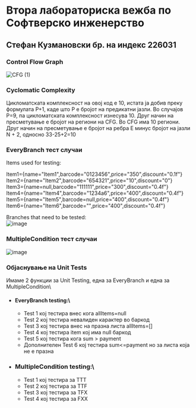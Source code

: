 # Втора лабораториска вежба по Софтверско инженерство
## Стефан Кузмановски бр. на индекс 226031

### Control Flow Graph
![CFG (1)](https://github.com/KuzmanovskiFINKI/SI_lab2_226031/assets/130047482/47d2fa08-72f6-4fed-ba78-48c4c42af807)

### Cyclomatic Complexity
Цикломатската комплексност на овој код е 10, истата ја добив преку формулата P+1, каде што P е бројот на предикатни јазли. Во случајoв P=9, па цикломатската комплексност изнесува 10.
Друг начин на пресметување е бројот на региони на CFG. Во CFG има 10 региони.
Друг начин на пресметување е бројот на ребра E минус бројот на јазли N + 2, односно 33-25+2=10

### EveryBranch тест случаи
Items used for testing:

Item1={name="Item1",barcode="0123456",price="350",discount="0.1f"}\
Item2={name="Item2",barcode="654321",price="10",discount="0"}\
Item3={name=null,barcode="111111",price="300",discount="0.4f"}\
Item4={name="Item4",barcode="1234a6",price="400",discount="0.4f"}\
Item5={name="Item5",barcode=null,price="400",discount="0.4f"}\
Item6={name="Item6",barcode="",price="400",discount="0.4f"}

Branches that need to be tested:\
![image](https://github.com/KuzmanovskiFINKI/SI_lab2_226031/assets/130047482/68e746ea-6fca-4521-a28b-8948de9f1744)

### MultipleCondition тест случаи
![image](https://github.com/KuzmanovskiFINKI/SI_lab2_226031/assets/130047482/adae2f86-a669-418f-aa17-cbc1faff1465)

### Објаснување на Unit Tests
Имаме 2 функции за Unit Testing, една за EveryBranch и една за MultipleCondition\
* #### EveryBranch testing:\
  *   Test 1 кој тестира внес кога allItems=null
  *   Test 2 кој тестира невалиден карактер во баркод
  *   Test 3 кој тестира внес на празна листа allItems=[]
  *   Test 4 кој тестира item кој има null баркод
  *   Test 5 кој тестира кога sum > payment
  *   Дополнителен Test 6 кој тестира sum<=payment но за листа која не е празна
* ### MultipleCondition testing:\
  *   Test 1 кој тестира за TTT
  *   Test 2 кој тестира за TTF
  *   Test 3 кој тестира за TFX
  *   Test 4 кој тестира за FXX




